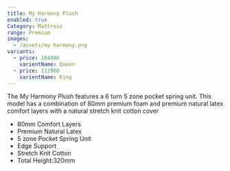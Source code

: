 ```yaml
---
title: My Harmony Plush
enabled: true
Category: Mattress
range: Premium
images:
  - /assets/my harmony.png
variants:
  - price: 104900
    varientName: Queen
  - price: 112900
    varientName: King
---
```

The My Harmony Plush features a 6 turn 5 zone pocket spring unit.  This model has a combination of 80mm premium foam and premium natural latex comfort layers with a natural stretch knit cotton cover
* 80mm Comfort Layers
* Premium Natural Latex
* 5 zone Pocket Spring Unit
* Edge Support
* Stretch Knit Cotton
* Total Height:320mm